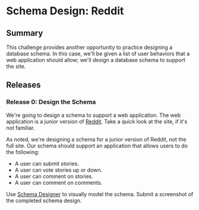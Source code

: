 # Schema Design: Reddit 
 
## Summary 
This challenge provides another opportunity to practice designing a database schema.  In this case, we'll be given a list of user behaviors that a web application should allow; we'll design a database schema to support the site.


## Releases
### Release 0:  Design the Schema
We're going to design a schema to support a web application.  The web application is a junior version of [Reddit](http://reddit.com).  Take a quick look at the site, if it's not familiar.

As noted, we're designing a schema for a junior version of Reddit, not the full site.  Our schema should support an application that allows users to do the following:

- A user can submit stories.
- A user can vote stories up or down.
- A user can comment on stories.
- A user can comment on comments.


Use [Schema Designer][] to visually model the schema.  Submit a screenshot of the completed schema design. 


[Schema Designer]: https://schemadesigner.devbootcamp.com/
